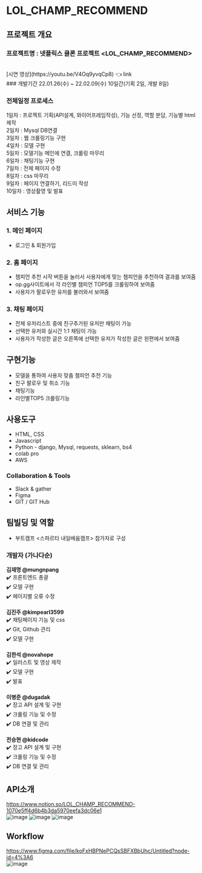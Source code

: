 
# LOL_CHAMP_RECOMMEND



## 프로젝트 개요
### 프로젝트명 : 넷플릭스 클론 프로젝트 <LOL_CHAMP_RECOMMEND>


<br>
[시연 영상](https://youtu.be/V4Oq9yvqCp8) 👈 link <br>
### 개발기간
22.01.26(수) ~ 22.02.09(수)
10일간(기획 2일, 개발 8일)

### 전체일정 프로세스
1일차 : 프로젝트 기획(API설계, 와이어프레임작성), 기능 선정, 역할 분담, 기능별 html 제작<br>
2일차 : Mysql DB연결<br>
3일차 : 웹 크롤링기능 구현<br>
4일차 : 모델 구현<br>
5일차 : 모델기능 메인에 연결, 크롤링 마무리<br>
6일차 : 채팅기능 구현<br>
7일차 : 전체 페이지 수정<br>
8일차 : css 마무리<br>
9일차 : 페이지 연결하기, 리드미 작성<br>
10일차 : 영상촬영 및 발표<br>


## 서비스 기능

### 1. 메인 페이지
- 로그인 & 회원가입

### 2. 홈 페이지
- 챔피언 추천 시작 버튼을 눌러서 사용자에게 맞는 챔피언을 추천하여 결과를 보여줌
- op.gg사이트에서 각 라인별 챔피언 TOP5를 크롤링하여 보여줌
- 사용자가 팔로우한 유저를 불러와서 보여줌

### 3. 채팅 페이지
- 전체 유저리스트 중에 친구추가된 유저만 채팅이 가능
- 선택한 유저와 실시간 1:1 채팅이 가능
- 사용자가 작성한 글은 오른쪽에 선택한 유저가 작성한 글은 왼편에서 보여줌

## 구현기능
- 모델을 통하여 사용자 맞춤 챔피언 추천 기능
- 친구 팔로우 및 취소 기능
- 채팅기능
- 라인별TOP5 크롤링기능

## 사용도구
- HTML, CSS
- Javascript
- Python - django, Mysql, requests, sklearn, bs4
- colab pro
- AWS


### Collaboration & Tools
- Slack & gather
- Figma
- GIT / GIT Hub

## 팀빌딩 및 역할
- 부트캠프 <스파르타 내일배움캠프> 참가자로 구성


### 개발자 (가나다순)<br>
**김재명 @mungnpang**<br>
✔️ 프론트엔드 총괄<br>
✔️ 모델 구현<br>
✔️ 페이지별 오류 수정<br>
<br>
**김진주 @kimpearl3599**<br>
✔️ 채팅페이지 기능 및 css<br>
✔️ Git, Github 관리<br>
✔️ 모델 구현<br>
<br>
**김한석 @novahope**<br>
✔️ 일러스트 및 영상 제작<br>
✔️ 모델 구현<br>
✔️ 발표<br>
<br>
**이병준 @dugadak**<br>
✔️ 장고 API 설계 및 구현<br>
✔️ 크롤링 기능 및 수정<br>
✔️ DB 연결 및 관리<br>
<br>
**전승현 @kidcode**<br>
✔️ 장고 API 설계 및 구현<br>
✔️ 크롤링 기능 및 수정<br>
✔️ DB 연결 및 관리<br>
## API소개
https://www.notion.so/LOL_CHAMP_RECOMMEND-1070e5ff4d6b4b3da5970eefa3dc06e1<br>
![image](https://user-images.githubusercontent.com/79038451/153117530-0392b563-539e-46a7-9c7e-b1d90ff8116b.png)
![image](https://user-images.githubusercontent.com/79038451/153117482-06ac5650-77fc-4209-9e55-10c468f1320b.png)
![image](https://user-images.githubusercontent.com/79038451/153117505-7bd76bea-20e9-4e6a-b914-c9df451c6d46.png)


## Workflow
https://www.figma.com/file/koFxHBPNePCQsSBFXBbUhc/Untitled?node-id=4%3A6<br>
![image](https://user-images.githubusercontent.com/79038451/153117548-0d996427-b12e-42b2-9c40-309855a14b09.png)




